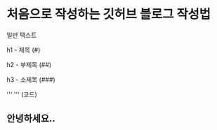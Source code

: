 # 처음으로 작성하는 깃허브 블로그 작성법

일반 택스트

h1 - 제목 (#)

h2 - 부제목 (##)

h3 - 소제목 (###)

''' ''' (코드) 
##  안녕하세요..
